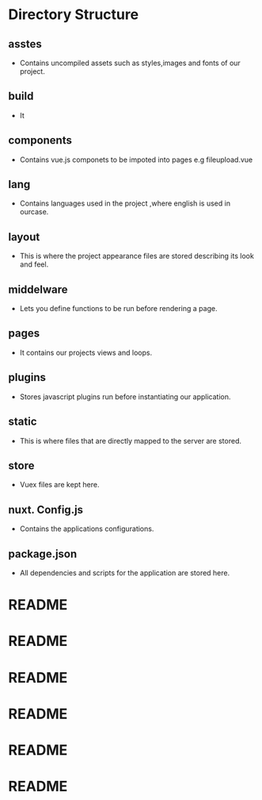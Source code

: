 # Directory Structure
## asstes    
* Contains uncompiled assets such as styles,images and fonts of our project.
## build          
* It 
## components
* Contains vue.js componets to be impoted into pages e.g fileupload.vue
## lang
* Contains languages used in the project ,where english is used in ourcase.
## layout     
* This is where the project appearance files are stored describing its look and feel. 
## middelware
* Lets you define functions to be run before rendering a page.
## pages 
* It contains our projects views and loops.
## plugins 
* Stores javascript plugins run before instantiating our application.
## static 
* This is where files that are directly mapped to the server are stored.
## store 
* Vuex files are kept here.
## nuxt. Config.js 
* Contains the applications configurations.
## package.json
* All dependencies and scripts for the application are stored here.   

# README
# README
# README
# README
# README
# README
